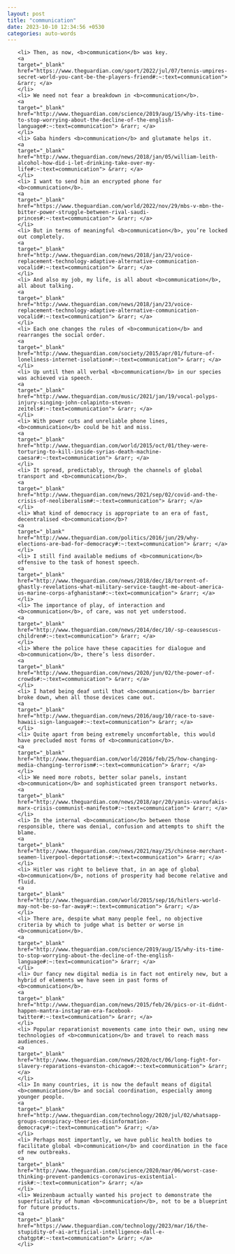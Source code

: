```yaml
---
layout: post
title: "communication"
date: 2023-10-10 12:34:56 +0530
categories: auto-words
---
```

<ol>

    <li> Then, as now, <b>communication</b> was key.
    <a 
    target="_blank" 
    href="https://www.theguardian.com/sport/2022/jul/07/tennis-umpires-secret-world-you-cant-be-the-players-friend#:~:text=communication"> &rarr; </a>
    </li>
    <li> We need not fear a breakdown in <b>communication</b>.
    <a 
    target="_blank" 
    href="http://www.theguardian.com/science/2019/aug/15/why-its-time-to-stop-worrying-about-the-decline-of-the-english-language#:~:text=communication"> &rarr; </a>
    </li>
    <li> Gaba hinders <b>communication</b> and glutamate helps it.
    <a 
    target="_blank" 
    href="http://www.theguardian.com/news/2018/jan/05/william-leith-alcohol-how-did-i-let-drinking-take-over-my-life#:~:text=communication"> &rarr; </a>
    </li>
    <li> I want to send him an encrypted phone for <b>communication</b>.
    <a 
    target="_blank" 
    href="https://www.theguardian.com/world/2022/nov/29/mbs-v-mbn-the-bitter-power-struggle-between-rival-saudi-princes#:~:text=communication"> &rarr; </a>
    </li>
    <li> But in terms of meaningful <b>communication</b>, you’re locked out completely.
    <a 
    target="_blank" 
    href="http://www.theguardian.com/news/2018/jan/23/voice-replacement-technology-adaptive-alternative-communication-vocalid#:~:text=communication"> &rarr; </a>
    </li>
    <li> And also my job, my life, is all about <b>communication</b>, all about talking.
    <a 
    target="_blank" 
    href="http://www.theguardian.com/news/2018/jan/23/voice-replacement-technology-adaptive-alternative-communication-vocalid#:~:text=communication"> &rarr; </a>
    </li>
    <li> Each one changes the rules of <b>communication</b> and rearranges the social order.
    <a 
    target="_blank" 
    href="http://www.theguardian.com/society/2015/apr/01/future-of-loneliness-internet-isolation#:~:text=communication"> &rarr; </a>
    </li>
    <li> Up until then all verbal <b>communication</b> in our species was achieved via speech.
    <a 
    target="_blank" 
    href="http://www.theguardian.com/music/2021/jan/19/vocal-polyps-injury-singing-john-colapinto-steven-zeitels#:~:text=communication"> &rarr; </a>
    </li>
    <li> With power cuts and unreliable phone lines, <b>communication</b> could be hit and miss.
    <a 
    target="_blank" 
    href="http://www.theguardian.com/world/2015/oct/01/they-were-torturing-to-kill-inside-syrias-death-machine-caesar#:~:text=communication"> &rarr; </a>
    </li>
    <li> It spread, predictably, through the channels of global transport and <b>communication</b>.
    <a 
    target="_blank" 
    href="http://www.theguardian.com/news/2021/sep/02/covid-and-the-crisis-of-neoliberalism#:~:text=communication"> &rarr; </a>
    </li>
    <li> What kind of democracy is appropriate to an era of fast, decentralised <b>communication</b>?
    <a 
    target="_blank" 
    href="http://www.theguardian.com/politics/2016/jun/29/why-elections-are-bad-for-democracy#:~:text=communication"> &rarr; </a>
    </li>
    <li> I still find available mediums of <b>communication</b> offensive to the task of honest speech.
    <a 
    target="_blank" 
    href="http://www.theguardian.com/news/2018/dec/18/torrent-of-ghastly-revelations-what-military-service-taught-me-about-america-us-marine-corps-afghanistan#:~:text=communication"> &rarr; </a>
    </li>
    <li> The importance of play, of interaction and <b>communication</b>, of care, was not yet understood.
    <a 
    target="_blank" 
    href="http://www.theguardian.com/news/2014/dec/10/-sp-ceausescus-children#:~:text=communication"> &rarr; </a>
    </li>
    <li> Where the police have these capacities for dialogue and <b>communication</b>, there’s less disorder.
    <a 
    target="_blank" 
    href="http://www.theguardian.com/news/2020/jun/02/the-power-of-crowds#:~:text=communication"> &rarr; </a>
    </li>
    <li> I hated being deaf until that <b>communication</b> barrier broke down, when all those devices came out.
    <a 
    target="_blank" 
    href="http://www.theguardian.com/news/2016/aug/10/race-to-save-hawaii-sign-language#:~:text=communication"> &rarr; </a>
    </li>
    <li> Quite apart from being extremely uncomfortable, this would have precluded most forms of <b>communication</b>.
    <a 
    target="_blank" 
    href="http://www.theguardian.com/world/2016/feb/25/how-changing-media-changing-terrorism#:~:text=communication"> &rarr; </a>
    </li>
    <li> We need more robots, better solar panels, instant <b>communication</b> and sophisticated green transport networks.
    <a 
    target="_blank" 
    href="http://www.theguardian.com/news/2018/apr/20/yanis-varoufakis-marx-crisis-communist-manifesto#:~:text=communication"> &rarr; </a>
    </li>
    <li> In the internal <b>communication</b> between those responsible, there was denial, confusion and attempts to shift the blame.
    <a 
    target="_blank" 
    href="http://www.theguardian.com/news/2021/may/25/chinese-merchant-seamen-liverpool-deportations#:~:text=communication"> &rarr; </a>
    </li>
    <li> Hitler was right to believe that, in an age of global <b>communication</b>, notions of prosperity had become relative and fluid.
    <a 
    target="_blank" 
    href="http://www.theguardian.com/world/2015/sep/16/hitlers-world-may-not-be-so-far-away#:~:text=communication"> &rarr; </a>
    </li>
    <li> There are, despite what many people feel, no objective criteria by which to judge what is better or worse in <b>communication</b>.
    <a 
    target="_blank" 
    href="http://www.theguardian.com/science/2019/aug/15/why-its-time-to-stop-worrying-about-the-decline-of-the-english-language#:~:text=communication"> &rarr; </a>
    </li>
    <li> Our fancy new digital media is in fact not entirely new, but a hybrid of elements we have seen in past forms of <b>communication</b>.
    <a 
    target="_blank" 
    href="http://www.theguardian.com/news/2015/feb/26/pics-or-it-didnt-happen-mantra-instagram-era-facebook-twitter#:~:text=communication"> &rarr; </a>
    </li>
    <li> Popular reparationist movements came into their own, using new technologies of <b>communication</b> and travel to reach mass audiences.
    <a 
    target="_blank" 
    href="http://www.theguardian.com/news/2020/oct/06/long-fight-for-slavery-reparations-evanston-chicago#:~:text=communication"> &rarr; </a>
    </li>
    <li> In many countries, it is now the default means of digital <b>communication</b> and social coordination, especially among younger people.
    <a 
    target="_blank" 
    href="http://www.theguardian.com/technology/2020/jul/02/whatsapp-groups-conspiracy-theories-disinformation-democracy#:~:text=communication"> &rarr; </a>
    </li>
    <li> Perhaps most importantly, we have public health bodies to facilitate global <b>communication</b> and coordination in the face of new outbreaks.
    <a 
    target="_blank" 
    href="http://www.theguardian.com/science/2020/mar/06/worst-case-thinking-prevent-pandemics-coronavirus-existential-risk#:~:text=communication"> &rarr; </a>
    </li>
    <li> Weizenbaum actually wanted his project to demonstrate the superficiality of human <b>communication</b>, not to be a blueprint for future products.
    <a 
    target="_blank" 
    href="https://www.theguardian.com/technology/2023/mar/16/the-stupidity-of-ai-artificial-intelligence-dall-e-chatgpt#:~:text=communication"> &rarr; </a>
    </li>
